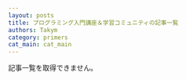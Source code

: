 ```yaml
---
layout: posts
title: プログラミング入門講座＆学習コミュニティの記事一覧
authors: Takym
category: primers
cat_main: cat_main
---
```

記事一覧を取得できません。
